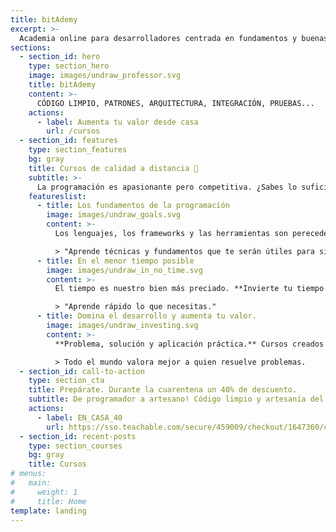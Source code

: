 ```yaml
---
title: bitAdemy
excerpt: >-
  Academia online para desarrolladores centrada en fundamentos y buenas prácticas de la programación.
sections:
  - section_id: hero
    type: section_hero
    image: images/undraw_professor.svg
    title: bitAdemy
    content: >-
      CÓDIGO LIMPIO, PATRONES, ARQUITECTURA, INTEGRACIÓN, PRUEBAS...
    actions:
      - label: Aumenta tu valor desde casa
        url: /cursos
  - section_id: features
    type: section_features
    bg: gray
    title: Cursos de calidad a distancia 🏡
    subtitle: >-
      La programación es apasionante pero competitiva. ¿Sabes lo suficiente? Formarse bien es la mejor garantía de éxito.
    featureslist:
      - title: Los fundamentos de la programación
        image: images/undraw_goals.svg
        content: >-
          Los lenguajes, los frameworks y las herramientas son perecederos. **Céntrate en lo que no cambia.**

          > "Aprende técnicas y fundamentos que te serán útiles para siempre."
      - title: En el menor tiempo posible
        image: images/undraw_in_no_time.svg
        content: >-
          El tiempo es nuestro bien más preciado. **Invierte tu tiempo de la manera más rentable.**

          > "Aprende rápido lo que necesitas."
      - title: Domina el desarrollo y aumenta tu valor.
        image: images/undraw_investing.svg
        content: >-
          **Problema, solución y aplicación práctica.** Cursos creados tras miles de horas de experiencia empresarial y docente.

          > Todo el mundo valora mejor a quien resuelve problemas.
  - section_id: call-to-action
    type: section_cta
    title: Prepárate. Durante la cuarentena un 40% de descuento.
    subtitle: De programador a artesano! Código limpio y artesanía del software.
    actions:
      - label: EN_CASA_40
        url: https://sso.teachable.com/secure/459009/checkout/1647360/codigo-limpio?coupon_code=EN_CASA_40
  - section_id: recent-posts
    type: section_courses
    bg: gray
    title: Cursos
# menus:
#   main:
#     weight: 1
#     title: Home
template: landing
---
```

